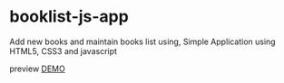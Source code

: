 # booklist-js-app
Add new books and maintain books list using,
Simple Application using HTML5, CSS3 and javascript

preview <a href="https://hareeshcs33.github.io/booklist-js-app/" target="_blank">DEMO</a>
